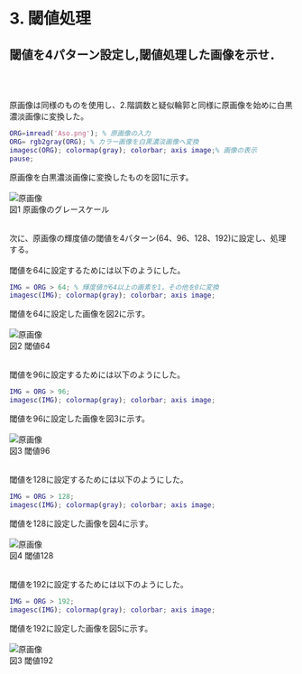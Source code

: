 # 3. 閾値処理
## 閾値を4パターン設定し,閾値処理した画像を示せ．
<br /><br />


原画像は同様のものを使用し、2.階調数と疑似輪郭と同様に原画像を始めに白黒濃淡画像に変換した。
``` m
ORG=imread('Aso.png'); % 原画像の入力
ORG= rgb2gray(ORG); % カラー画像を白黒濃淡画像へ変換
imagesc(ORG); colormap(gray); colorbar; axis image;% 画像の表示
pause;
```
原画像を白黒濃淡画像に変換したものを図1に示す。
<br /><br />
![原画像](https://github.com/Keitaro749/MATLAB/blob/master/image/kadai3/kadai3_1.jpg)  
図1 原画像のグレースケール
<br /><br />


次に、原画像の輝度値の閾値を4パターン(64、96、128、192)に設定し、処理する。
<br /><br />
閾値を64に設定するためには以下のようにした。
``` m
IMG = ORG > 64; % 輝度値が64以上の画素を1，その他を0に変換
imagesc(IMG); colormap(gray); colorbar; axis image;
```
閾値を64に設定した画像を図2に示す。
<br /><br />
![原画像](https://github.com/Keitaro749/MATLAB/blob/master/image/kadai3/kadai3_2.jpg)  
図2 閾値64
<br /><br />


閾値を96に設定するためには以下のようにした。
``` m
IMG = ORG > 96;
imagesc(IMG); colormap(gray); colorbar; axis image;
```
閾値を96に設定した画像を図3に示す。
<br /><br />
![原画像](https://github.com/Keitaro749/MATLAB/blob/master/image/kadai3/kadai3_3.jpg)  
図3 閾値96
<br /><br />


閾値を128に設定するためには以下のようにした。
``` m
IMG = ORG > 128;
imagesc(IMG); colormap(gray); colorbar; axis image;
```
閾値を128に設定した画像を図4に示す。
<br /><br />
![原画像](https://github.com/Keitaro749/MATLAB/blob/master/image/kadai3/kadai3_4.jpg)  
図4 閾値128
<br /><br />


閾値を192に設定するためには以下のようにした。
``` m
IMG = ORG > 192;
imagesc(IMG); colormap(gray); colorbar; axis image;
```
閾値を192に設定した画像を図5に示す。
<br /><br />
![原画像](https://github.com/Keitaro749/MATLAB/blob/master/image/kadai3/kadai3_5.jpg)  
図3 閾値192
<br /><br />
